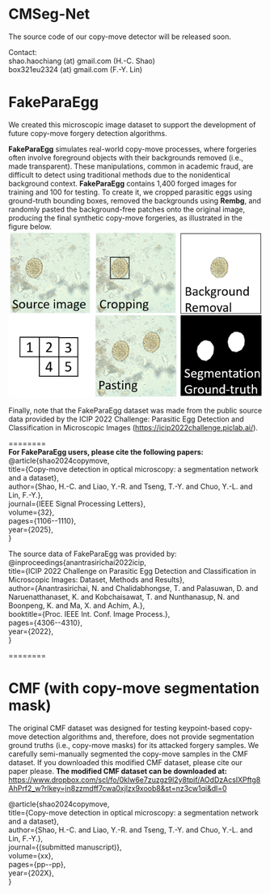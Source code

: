 # CMSeg-Net
The source code of our copy-move detector will be released soon. 

Contact: <br>
shao.haochiang (at) gmail.com  (H.-C. Shao) <br>
box321eu2324 (at) gmail.com    (F.-Y. Lin)


# FakeParaEgg
We created this microscopic image dataset to support the development of future copy-move forgery detection algorithms. 

**FakeParaEgg** simulates real-world copy-move processes, where forgeries often involve foreground objects with their backgrounds removed (i.e., made transparent). These manipulations, common in academic fraud, are difficult to detect using traditional methods due to the nonidentical background context. **FakeParaEgg** contains 1,400 forged images for training and 100 for testing. To create it, we cropped parasitic eggs using ground-truth bounding boxes, removed the backgrounds using **Rembg**, and randomly pasted the background-free patches onto the original image, producing the final synthetic copy-move forgeries, as illustrated in the figure below.
![alt text](https://github.com/YoursEver/FakeParaEgg/blob/main/fakeparaegg_preparation.png?raw=true)

Finally, note that the FakeParaEgg dataset was made from the public source data provided by the ICIP 2022 Challenge: Parasitic Egg Detection and Classification in Microscopic Images (https://icip2022challenge.piclab.ai/).


======== <br>
**For FakeParaEgg users, please cite the following papers:** <br>
@article{shao2024copymove,<br>
  title={Copy-move detection in optical microscopy: a
segmentation network and a dataset},<br>
  author={Shao, H.-C. and Liao, Y.-R. and Tseng, T.-Y. and Chuo, Y.-L. and Lin, F.-Y.},<br>
  journal={IEEE Signal Processing Letters},<br>
  volume={32},<br>
  pages={1106--1110},<br>
  year={2025},<br>
}<br>



The source data of FakeParaEgg was provided by:<br>
@inproceedings{anantrasirichai2022icip,<br>
  title={ICIP 2022 Challenge on Parasitic Egg Detection and Classification in Microscopic Images: Dataset, Methods and Results},<br>
  author={Anantrasirichai, N. and Chalidabhongse, T. and Palasuwan, D. and Naruenatthanaset, K. and Kobchaisawat, T. and Nunthanasup, N. and Boonpeng, K. and Ma, X. and Achim, A.},<br>
  booktitle={Proc. IEEE Int. Conf. Image Process.},<br>
  pages={4306--4310},<br>
  year={2022},<br>
}<br>


======== <br>
# CMF (with copy-move segmentation mask)
The original CMF dataset was designed for testing keypoint-based copy-move detection algorithms and, therefore, does not provide segmentation ground truths (i.e., copy-move masks) for its attacked forgery samples. We carefully semi-manually segmented the copy-move samples in the CMF dataset. If you downloaded this modified CMF dataset, please cite our paper please.
**The modified CMF dataset can be downloaded at:**
https://www.dropbox.com/scl/fo/0klw6e7zuzgz9l2y8tpif/AOdDzAcsIXPftg8AhPrf2_w?rlkey=jn8zzmdff7cwa0xjlzx9xoob8&st=nz3cw1qi&dl=0 

@article{shao2024copymove,<br>
  title={Copy-move detection in optical microscopy: a
segmentation network and a dataset},<br>
  author={Shao, H.-C. and Liao, Y.-R. and Tseng, T.-Y. and Chuo, Y.-L. and Lin, F.-Y.},<br>
  journal={(submitted manuscript)},<br>
  volume={xx},<br>
  pages={pp--pp},<br>
  year={202X},<br>
}<br>
